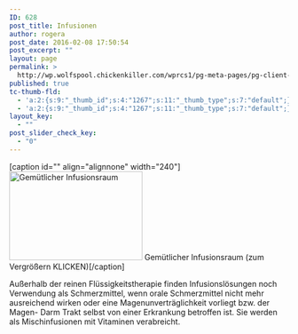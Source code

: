```yaml
---
ID: 628
post_title: Infusionen
author: rogera
post_date: 2016-02-08 17:50:54
post_excerpt: ""
layout: page
permalink: >
  http://wp.wolfspool.chickenkiller.com/wprcs1/pg-meta-pages/pg-client-pages-rmz/kassenleistungen/infusionen/
published: true
tc-thumb-fld:
  - 'a:2:{s:9:"_thumb_id";s:4:"1267";s:11:"_thumb_type";s:7:"default";}'
  - 'a:2:{s:9:"_thumb_id";s:4:"1267";s:11:"_thumb_type";s:7:"default";}'
layout_key:
  - ""
post_slider_check_key:
  - "0"
---
```

[caption id="" align="alignnone" width="240"]<a title=" " href="http://rmz-meidling.net/wp-content/gallery/dr-klapper_infusionsraum/Infusionsgem%C3%BCtlichkeit-1_2k.jpg" data-image-id="105" data-src="http://rmz-meidling.net/wp-content/gallery/dr-klapper_infusionsraum/Infusionsgem%C3%BCtlichkeit-1_2k.jpg" data-thumbnail="http://rmz-meidling.net/wp-content/gallery/dr-klapper_infusionsraum/thumbs/thumbs_Infusionsgem%C3%BCtlichkeit-1_2k.jpg" data-title="Gemütlicher Infusionsraum" data-description=" "><img class="ngg-singlepic ngg-none" src="http://rmz-meidling.net/wp-content/gallery/dr-klapper_infusionsraum/thumbs/thumbs_Infusionsgem%C3%BCtlichkeit-1_2k.jpg" alt="Gemütlicher Infusionsraum" width="240" height="160" /></a> Gemütlicher Infusionsraum (zum Vergrößern KLICKEN)[/caption]

Außerhalb der reinen Flüssigkeitstherapie finden Infusionslösungen noch Verwendung als Schmerzmittel, wenn orale Schmerzmittel nicht mehr ausreichend wirken oder eine Magenunverträglichkeit vorliegt bzw. der Magen- Darm Trakt selbst von einer Erkrankung betroffen ist. Sie werden als Mischinfusionen mit Vitaminen verabreicht.